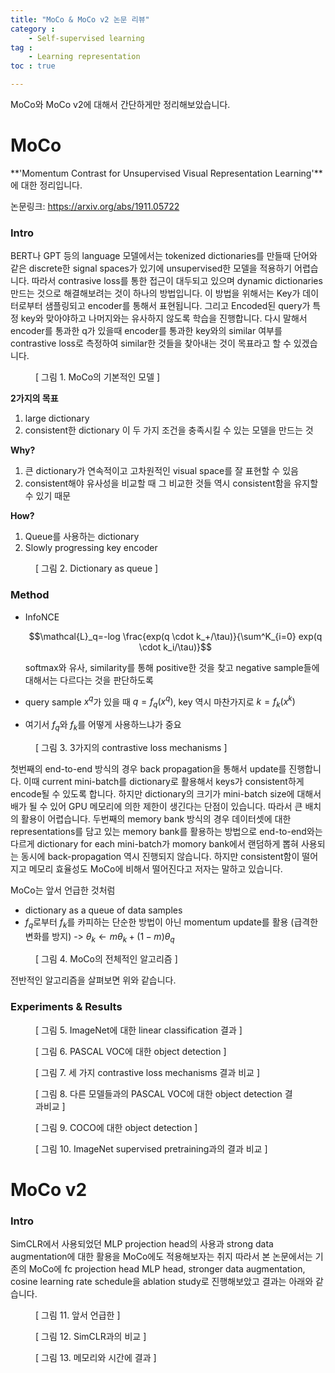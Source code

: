 ```yaml
---
title: "MoCo & MoCo v2 논문 리뷰"
category :
    - Self-supervised learning
tag :
    - Learning representation
toc : true

---
```

MoCo와 MoCo v2에 대해서 간단하게만 정리해보았습니다.

# MoCo

**'Momentum Contrast for Unsupervised Visual Representation Learning'**에 대한 정리입니다.

논문링크: https://arxiv.org/abs/1911.05722



### Intro

BERT나 GPT 등의 language 모델에서는 tokenized dictionaries를 만들때 단어와 같은 discrete한 signal spaces가 있기에 unsupervised한 모델을 적용하기 어렵습니다. 따라서 contrasive loss를 통한 접근이 대두되고 있으며 dynamic dictionaries 만드는 것으로 해결해보려는 것이 하나의 방법입니다. 이 방법을 위해서는 Key가 데이터로부터 샘플링되고 encoder를 통해서 표현됩니다. 그리고 Encoded된 query가 특정 key와 맞아야하고 나머지와는 유사하지 않도록 학습을 진행합니다. 다시 말해서 encoder를 통과한 q가 있을때 encoder를 통과한 key와의 similar 여부를 contrastive loss로 측정하여 similar한 것들을 찾아내는 것이 목표라고 할 수 있겠습니다. 

<figure>
	<img src="{{ '/assets/images/MoCo/moco_model.png' | prepend: site.baseurl }}" alt=""> 
	<figcaption> [ 그림 1. MoCo의 기본적인 모델 ] </figcaption>
</figure>

**2가지의 목표** 

1) large dictionary 
2) consistent한 dictionary
이 두 가지 조건을 충족시킬 수 있는 모델을 만드는 것

**Why?**

1) 큰 dictionary가 연속적이고 고차원적인 visual space를 잘 표현할 수 있음 
2) consistent해야 유사성을 비교할 때 그 비교한 것들 역시 consistent함을 유지할 수 있기 때문

**How?**

1) Queue를 사용하는 dictionary  
2) Slowly progressing key encoder

<figure>
	<img src="{{ '/assets/images/MoCo/moco_model2.png' | prepend: site.baseurl }}" alt=""> 
	<figcaption> [ 그림 2. Dictionary as queue ] </figcaption>
</figure>


### Method

- InfoNCE

  $$\mathcal{L}_q=-log \frac{exp(q \cdot k_+/\tau)}{\sum^K_{i=0} exp(q \cdot k_i/\tau)}$$

  softmax와 유사, similarity를 통해 positive한 것을 찾고 negative sample들에 대해서는 다르다는 것을 판단하도록

  

- query sample $x^q$가 있을 때 $q=f_q(x^q)$, key 역시 마찬가지로 $k=f_k(x^k)$

- 여기서 $f_q$와 $f_k$를 어떻게 사용하느냐가 중요

<figure>
	<img src="{{ '/assets/images/MoCo/contrastive_methods.png' | prepend: site.baseurl }}" alt=""> 
	<figcaption> [ 그림 3. 3가지의 contrastive loss mechanisms ] </figcaption>
</figure>

첫번째의 end-to-end 방식의 경우 back propagation을 통해서 update를 진행합니다. 이때 current mini-batch를 dictionary로 활용해서 keys가 consistent하게 encode될 수 있도록 합니다. 하지만 dictionary의 크기가 mini-batch size에 대해서 배가 될 수 있어 GPU 메모리에 의한 제한이 생긴다는 단점이 있습니다. 따라서 큰 배치의 활용이 어렵습니다. 
두번째의 memory bank 방식의 경우 데이터셋에 대한 representations를 담고 있는 memory bank를 활용하는 방법으로 end-to-end와는 다르게 dictionary for each mini-batch가 momory bank에서 랜덤하게 뽑혀 사용되는 동시에 back-propagation 역시 진행되지 않습니다. 하지만 consistent함이 떨어지고 메모리 효율성도 MoCo에 비해서 떨어진다고 저자는 말하고 있습니다.

MoCo는 앞서 언급한 것처럼 
- dictionary as a queue of data samples
- $f_q$로부터 $f_k$를 카피하는 단순한 방법이 아닌 momentum update를 활용 (급격한 변화를 방지) -> $\theta_k \leftarrow m \theta_k + (1-m)\theta_q$

<figure>
	<img src="{{ '/assets/images/MoCo/moco_algo.png' | prepend: site.baseurl }}" alt=""> 
	<figcaption> [ 그림 4. MoCo의 전체적인 알고리즘 ] </figcaption>
</figure>

전반적인 알고리즘을 살펴보면 위와 같습니다.

### Experiments & Results
<figure>
	<img src="{{ '/assets/images/MoCo/moco_result1.png' | prepend: site.baseurl }}" alt=""> 
	<figcaption> [ 그림 5. ImageNet에 대한 linear classification 결과 ] </figcaption>
</figure>

<figure>
	<img src="{{ '/assets/images/MoCo/moco_result2.png' | prepend: site.baseurl }}" alt=""> 
	<figcaption> [ 그림 6. PASCAL VOC에 대한 object detection ] </figcaption>
</figure>

<figure>
	<img src="{{ '/assets/images/MoCo/moco_result3.png' | prepend: site.baseurl }}" alt=""> 
	<figcaption> [ 그림 7. 세 가지 contrastive loss mechanisms 결과 비교 ] </figcaption>
</figure>

<figure>
	<img src="{{ '/assets/images/MoCo/moco_result4.png' | prepend: site.baseurl }}" alt=""> 
	<figcaption> [ 그림 8. 다른 모델들과의 PASCAL VOC에 대한 object detection 결과비교 ] </figcaption>
</figure>

<figure>
	<img src="{{ '/assets/images/MoCo/moco_result5.png' | prepend: site.baseurl }}" alt=""> 
	<figcaption> [ 그림 9. COCO에 대한 object detection ] </figcaption>
</figure>

<figure>
	<img src="{{ '/assets/images/MoCo/moco_result6.png' | prepend: site.baseurl }}" alt=""> 
	<figcaption> [ 그림 10. ImageNet supervised pretraining과의 결과 비교 ] </figcaption>
</figure>


# MoCo v2
### Intro 
SimCLR에서 사용되었던 MLP projection head의 사용과 strong data augmentation에 대한 활용을 MoCo에도 적용해보자는 취지
따라서 본 논문에서는 기존의 MoCo에 fc projection head  MLP head, stronger data augmentation, cosine learning rate schedule을 ablation study로 진행해보았고 결과는 아래와 같습니다.

<figure>
	<img src="{{ '/assets/images/MoCo/mocov2_ablation.png' | prepend: site.baseurl }}" alt=""> 
	<figcaption> [ 그림 11. 앞서 언급한  ] </figcaption>
</figure>

<figure>
	<img src="{{ '/assets/images/MoCo/mocov2_result1.png' | prepend: site.baseurl }}" alt=""> 
	<figcaption> [ 그림 12. SimCLR과의 비교 ] </figcaption>
</figure>

<figure>
	<img src="{{ '/assets/images/MoCo/mocov2_result2.png' | prepend: site.baseurl }}" alt=""> 
	<figcaption> [ 그림 13. 메모리와 시간에 결과 ] </figcaption>
</figure>




